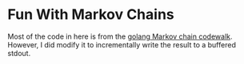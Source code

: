 # Fun With Markov Chains
Most of the code in here is from the [golang Markov chain codewalk](https://golang.org/doc/codewalk/markov). However, I did modify it to incrementally write the result to a buffered stdout.
